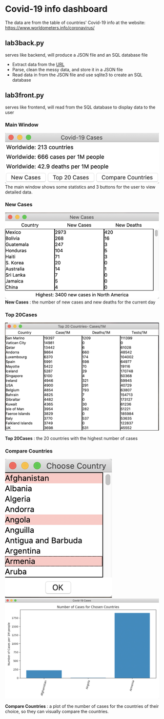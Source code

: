 # Covid-19 info dashboard

The data are from the table of countries' Covid-19 info at the website: https://www.worldometers.info/coronavirus/

## lab3back.py

serves like backend, will produce a JSON file and an SQL database file

- Extract data from the [URL](https://www.worldometers.info/coronavirus/)
- Parse, clean the messy data, and store it in a JSON file
- Read data in from the JSON file and use sqlite3 to create an SQL database

## lab3front.py

serves like frontend, will read from the SQL database to display data to the user

### Main Window

![Main Menu](./demo_imgs/Main_Menu.png)
The main window shows some statistics and 3 buttons for the user to view detailed data.

### New Cases

![New Cases](./demo_imgs/New_cases.png)
**New Cases** : the number of new cases and new deaths for the current day

### Top 20Cases

![Top 20](./demo_imgs/Top20.png)

**Top 20Cases** : the 20 countries with the highest number of cases

### Compare Countries

![Compare](./demo_imgs/Compare.png)
![Compare Result](./demo_imgs/Compare_result.png)

**Compare Countries** : a plot of the number of cases for the countries of their choice, so they can visually compare the countries.
